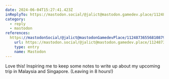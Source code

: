 ```yaml
---
date: 2024-06-04T15:27:41.423Z
inReplyTo: https://mastodon.social/@jalict@mastodon.gamedev.place/112487365568108796
category:
  - reply
  - mastodon
references:
  https://mastodonSocial/@jalict@mastodonGamedevPlace/112487365568108796:
    url: https://mastodon.social/@jalict@mastodon.gamedev.place/112487365568108796
    type: entry
    name: Mastodon
---
```


Love this! Inspiring me to keep some notes to write up about my upcoming trip in Malaysia and Singapore. (Leaving in 8 hours!)
